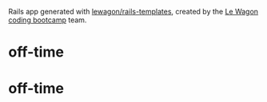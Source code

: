 Rails app generated with [lewagon/rails-templates](https://github.com/lewagon/rails-templates), created by the [Le Wagon coding bootcamp](https://www.lewagon.com) team.
# off-time
# off-time
